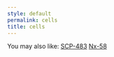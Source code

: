 ```yaml
---
style: default
permalink: cells
title: cells
---
```

You may also like:
[SCP-483](http://scp-wiki.net/scp-483)
[Nx-58](http://scp-wiki.net/nx-58)